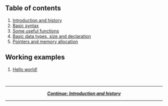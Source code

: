 ## Table of contents

1. [Introduction and history](/tutorial/introduction-and-history.md)
2. [Basic syntax](/tutorial/basic-syntax.md)
3. [Some useful functions](/tutorial/input-output.md)
4. [Basic data types, size and declaration](/tutorial/data.md)
5. [Pointers and memory allocation](/tutorial/pointer-allocate.md)

## Working examples

1. [Hello world!](/examples/helloworld.f)

<br/>

---

<p align="center">
  <em>
    <b>
      <a href="/tutorial/introduction-and-history.md">
        Continue: Introduction and history
      </a>
    </b>
  </em>
</p>
  
---
